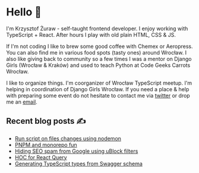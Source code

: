 # Hello 👋

I'm Krzysztof Żuraw - self-taught frontend developer. I enjoy working with TypeScript + React.
After hours I play with old plain HTML, CSS & JS.

If I'm not coding I like to brew some good coffee with Chemex or Aeropress. You can also find me in
various food spots (tasty ones) around Wrocław. I also like giving back to community so a few times
I was a mentor on Django Girls (Wrocław & Kraków) and used to teach Python at Code Geeks Carrots Wrocław.

I like to organize things. I'm coorganizer of Wrocław TypeScript meetup.
I'm helping in coordination of Django Girls Wrocław.
If you need a place & help with preparing some event do not hesitate to contact me via
[twitter](https://twitter.com/krzysztof_zuraw) or drop me an [email](mailto:github@kzuraw.com).

## Recent blog posts ✍️

<!-- FEED-START -->
- [Run script on files changes using nodemon](https://krzysztofzuraw.com/blog/2022/script-nodemon/)
- [PNPM and monorepo fun](https://krzysztofzuraw.com/blog/2022/pnpm-monorepo/)
- [Hiding SEO spam from Google using uBlock filters](https://krzysztofzuraw.com/blog/2021/seo-spam/)
- [HOC for React Query](https://krzysztofzuraw.com/blog/2021/hoc-react-query/)
- [Generating TypeScript types from Swagger schema](https://krzysztofzuraw.com/blog/2022/typescript-types-swagger/)
<!-- FEED-END -->